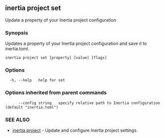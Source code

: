## inertia project set

Update a property of your Inertia project configuration

### Synopsis

Updates a property of your Inertia project configuration and save it to inertia.toml.

```
inertia project set [property] [value] [flags]
```

### Options

```
  -h, --help   help for set
```

### Options inherited from parent commands

```
      --config string   specify relative path to Inertia configuration (default "inertia.toml")
```

### SEE ALSO

* [inertia project](inertia_project.md)	 - Update and configure Inertia project settings

